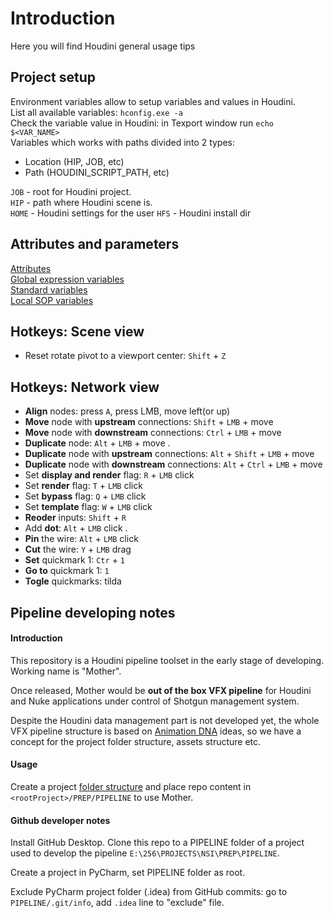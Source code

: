 # Introduction
Here you will find Houdini general usage tips

## Project setup
Environment variables allow to setup variables and values in Houdini.  
List all available variables: `hconfig.exe -a`  
Check the variable value in Houdini: in Texport window run `echo $<VAR_NAME>`  
Variables which works with paths divided into 2 types:  
- Location (HIP, JOB, etc)
- Path (HOUDINI_SCRIPT_PATH, etc)

`JOB` - root for Houdini project.  
`HIP` - path where Houdini scene is.  
`HOME` - Houdini settings for the user
`HFS` - Houdini install dir

## Attributes and parameters
[Attributes](http://www.sidefx.com/docs/houdini/model/attributes)  
[Global expression variables](http://www.sidefx.com/docs/houdini14.0/expressions/_globals)  
[Standard variables](http://www.sidefx.com/docs/houdini/nodes/sop/standardvariables)  
[Local SOP variables](http://www.sidefx.com/docs/houdini/nodes/sop/point#locals)

## Hotkeys: Scene view
- Reset rotate pivot to a viewport center: `Shift` + `Z`

## Hotkeys: Network view
- **Align** nodes: press `A`, press LMB, move left(or up)  
- **Move** node with **upstream** connections: `Shift` + `LMB` + move  
- **Move** node with **downstream** connections: `Ctrl` + `LMB` + move
- **Duplicate** node: `Alt` + `LMB` + move . 
- **Duplicate** node with **upstream** connections: `Alt` + `Shift` + `LMB` + move  
- **Duplicate** node with **downstream** connections: `Alt` + `Ctrl` + `LMB` + move  
- Set **display and render** flag: `R` + `LMB` click   
- Set **render** flag: `T` + `LMB` click   
- Set **bypass** flag: `Q` + `LMB` click  
- Set **template** flag: `W` + `LMB` click  
- **Reoder** inputs: `Shift` + `R`  
- Add **dot**: `Alt` + `LMB` click . 
- **Pin** the wire: `Alt` + `LMB` click  
- **Cut** the wire: `Y` + `LMB` drag  
- **Set** quickmark 1: `Ctr` + `1`  
- **Go to** quickmark 1: `1`  
- **Togle** quickmarks: tilda

## Pipeline developing notes
#### Introduction
This repository is a Houdini pipeline toolset in the early stage of developing. Working name is "Mother".

Once released, Mother would be **out of the box VFX pipeline** for Houdini and Nuke applications under control of Shotgun management system.

Despite the Houdini data management part is not developed yet, the whole VFX pipeline structure is based on [Animation DNA](https://github.com/kiryha/AnimationDNA/wiki) ideas, so we have a concept for the project folder structure, assets structure etc.

#### Usage
Create a project [folder structure](https://github.com/kiryha/AnimationDNA/wiki/02-Codex-DNA#folder-structure) and place repo content in `<rootProject>/PREP/PIPELINE` to use Mother.

#### Github developer notes
Install GitHub Desktop. Clone this repo to a PIPELINE folder of a project used to develop the pipeline `E:\256\PROJECTS\NSI\PREP\PIPELINE`.

Create a project in PyCharm, set PIPELINE folder as root.

Exclude PyCharm project folder (.idea) from GitHub commits: go to `PIPELINE/.git/info`, add `.idea` line to "exclude" file.